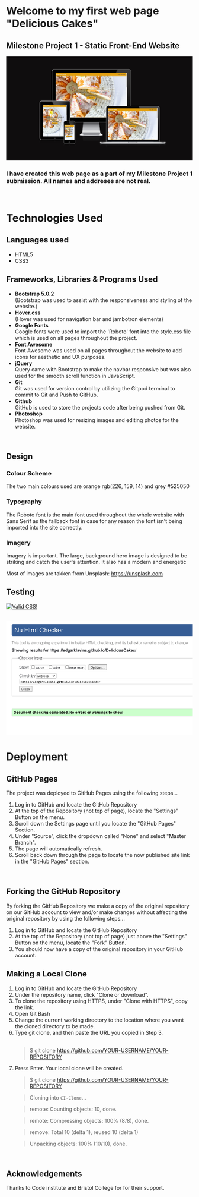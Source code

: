 # Welcome to my first web page "Delicious Cakes"

## Milestone Project 1 - Static Front-End Website

<img src="assets/images/Screen.png">

###  I have created this web page as a part of  my Milestone Project 1 submission. All names and addreses are not real.
<br>

# Technologies Used

## Languages used
<ul>
<li>HTML5</li>
<li>CSS3</li>
</ul>

## Frameworks, Libraries & Programs Used

<ul>
<li><strong>Bootstrap 5.0.2</strong></li>
(Bootstrap was used to assist with the responsiveness and styling of the website.)
<li><strong>Hover.css</strong></li>
(Hover was used for navigation bar and jambotron elements)
<li><strong>Google Fonts</strong></li>
Google fonts were used to import the 'Roboto' font into the style.css file which is used on all pages throughout the project.
<li><strong>Font Awesome</strong></li>
Font Awesome was used on all pages throughout the website to add icons for aesthetic and UX purposes.
<li><strong>jQuery</strong></li>
Query came with Bootstrap to make the navbar responsive but was also used for the smooth scroll function in JavaScript.
<li><strong>Git</strong></li>
Git was used for version control by utilizing the Gitpod terminal to commit to Git and Push to GitHub.
<li><strong>Github</strong></li>
GitHub is used to store the projects code after being pushed from Git.
<li><strong>Photoshop</strong></li>
Photoshop was used for resizing images and editing photos for the website.

</ul>
<br>


## Design
### Colour Scheme
The two main colours used are orange rgb(226, 159, 14) and grey #525050 

### Typography
The Roboto font is the main font used throughout the whole website with Sans Serif as the fallback font in case for any reason the font isn't being imported into the site correctly.
### Imagery
Imagery is important. The large, background hero image is designed to be striking and catch the user's attention. It also has a modern and energetic 

Most of images are takken from 
Unsplash: https://unsplash.com



## Testing

<p>
    <a href="http://jigsaw.w3.org/css-validator/check/referer">
        <img style="border:0;width:88px;height:31px"
            src="http://jigsaw.w3.org/css-validator/images/vcss"
            alt="Valid CSS!" />
    </a>
</p>
<br>
<img src="assets/images/HTML-check.png">

# Deployment

## GitHub Pages
The project was deployed to GitHub Pages using the following steps...

<OL><li>Log in to GitHub and locate the GitHub Repository</li>
<li>At the top of the Repository (not top of page), locate the "Settings" Button on the menu.</li>


<li>Scroll down the Settings page until you locate the "GitHub Pages" Section.</li>
<li>Under "Source", click the dropdown called "None" and select "Master Branch".</li>
<li>The page will automatically refresh.</li>
<li>Scroll back down through the page to locate the now published site link in the "GitHub Pages" section.</li>
</OL>
<br>

## Forking the GitHub Repository
By forking the GitHub Repository we make a copy of the original repository on our GitHub account to view and/or make changes without affecting the original repository by using the following steps...
<ol>
<li>Log in to GitHub and locate the GitHub Repository</li>
<li>At the top of the Repository (not top of page) just above the "Settings" Button on the menu, locate the "Fork" Button.</li>
<li>You should now have a copy of the original repository in your GitHub account.</li></ol>

## Making a Local Clone
<ol><li>Log in to GitHub and locate the GitHub Repository</li>
<li>Under the repository name, click "Clone or download".</li>
<li>To clone the repository using HTTPS, under "Clone with HTTPS", copy the link.</li>
<li>Open Git Bash</li>
<li>Change the current working directory to the location where you want the cloned directory to be made.</li>
<li>Type git clone, and then paste the URL you copied in Step 3.</li>
<br>

> $ git clone https://github.com/YOUR-USERNAME/YOUR-REPOSITORY
<li>Press Enter. Your local clone will be created.</li>

>$ git clone https://github.com/YOUR-USERNAME/YOUR-REPOSITORY 

> Cloning into `CI-Clone`...

> remote: Counting objects: 10, done.

> remote: Compressing objects: 100% (8/8), done.

> remove: Total 10 (delta 1), reused 10 (delta 1)

> Unpacking objects: 100% (10/10), done.

</ol>

<br>

## Acknowledgements


Thanks to Code institute and Bristol College for for their support.